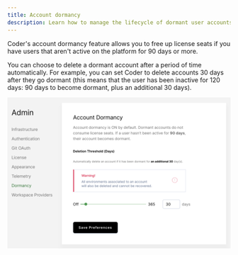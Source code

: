 ```yaml
---
title: Account dormancy
description: Learn how to manage the lifecycle of dormant user accounts.
---
```


Coder's account dormancy feature allows you to free up license seats if you have
users that aren't active on the platform for 90 days or more.

You can choose to delete a dormant account after a period of time automatically.
For example, you can set Coder to delete accounts 30 days after they go dormant
(this means that the user has been inactive for 120 days: 90 days to become
dormant, plus an additional 30 days).

![Account dormancy](../assets/account-dormancy.png)
